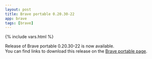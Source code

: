 ```yaml
---
layout: post
title: Brave portable 0.20.30-22
app: brave
tags: [brave]
---
```

{% include vars.html %}

Release of Brave portable 0.20.30-22 is now available.<br />
You can find links to download this release on the [Brave portable page](/app/brave-portable).